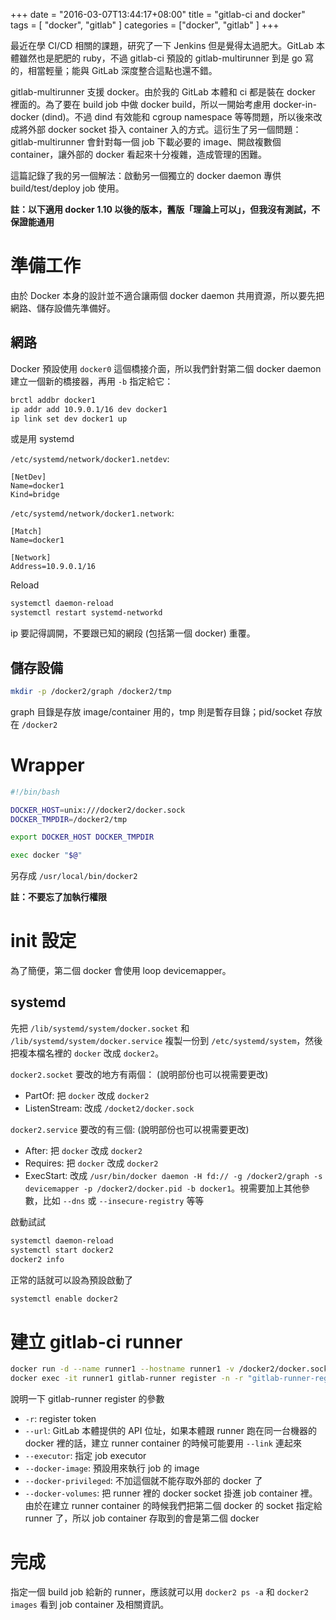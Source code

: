 +++
date = "2016-03-07T13:44:17+08:00"
title = "gitlab-ci and docker"
tags = [ "docker", "gitlab" ]
categories = ["docker", "gitlab" ]
+++

最近在學 CI/CD 相關的課題，研究了一下 Jenkins 但是覺得太過肥大。GitLab 本體雖然也是肥肥的 ruby，不過 gitlab-ci 預設的 gitlab-multirunner 到是 go 寫的，相當輕量；能與 GitLab 深度整合這點也還不錯。

gitlab-multirunner 支援 docker。由於我的 GitLab 本體和 ci 都是裝在 docker 裡面的。為了要在 build job 中做 docker build，所以一開始考慮用 docker-in-docker (dind)。不過 dind 有效能和 cgroup namespace 等等問題，所以後來改成將外部 docker socket 掛入 container 入的方式。這衍生了另一個問題：gitlab-multirunner 會針對每一個 job 下載必要的 image、開啟複數個 container，讓外部的 docker 看起來十分複雜，造成管理的困難。

這篇記錄了我的另一個解法：啟動另一個獨立的 docker daemon 專供 build/test/deploy job 使用。

**註：以下適用 docker 1.10 以後的版本，舊版「理論上可以」，但我沒有測試，不保證能通用**

<!--more-->

# 準備工作

由於 Docker 本身的設計並不適合讓兩個 docker daemon 共用資源，所以要先把網路、儲存設備先準備好。

## 網路

Docker 預設使用 `docker0` 這個橋接介面，所以我們針對第二個 docker daemon 建立一個新的橋接器，再用 `-b` 指定給它：

```sh
brctl addbr docker1
ip addr add 10.9.0.1/16 dev docker1
ip link set dev docker1 up
```

或是用 systemd

`/etc/systemd/network/docker1.netdev`:

```
[NetDev]
Name=docker1
Kind=bridge
```

`/etc/systemd/network/docker1.network`:

```
[Match]
Name=docker1

[Network]
Address=10.9.0.1/16
```

Reload

```sh
systemctl daemon-reload
systemctl restart systemd-networkd
```

ip 要記得調開，不要跟已知的網段 (包括第一個 docker) 重覆。

## 儲存設備

```sh
mkdir -p /docker2/graph /docker2/tmp
```

graph 目錄是存放 image/container 用的，tmp 則是暫存目錄；pid/socket 存放在 `/docker2`

# Wrapper

```sh
#!/bin/bash

DOCKER_HOST=unix:///docker2/docker.sock
DOCKER_TMPDIR=/docker2/tmp

export DOCKER_HOST DOCKER_TMPDIR

exec docker "$@"
```

另存成 `/usr/local/bin/docker2`

**註：不要忘了加執行權限**

# init 設定

為了簡便，第二個 docker 會使用 loop devicemapper。

## systemd

先把 `/lib/systemd/system/docker.socket` 和 `/lib/systemd/system/docker.service` 複製一份到 `/etc/systemd/system`，然後把複本檔名裡的 `docker` 改成 `docker2`。

`docker2.socket` 要改的地方有兩個： (說明部份也可以視需要更改)

- PartOf: 把 `docker` 改成 `docker2`
- ListenStream: 改成 `/docket2/docker.sock`

`docker2.service` 要改的有三個: (說明部份也可以視需要更改)

- After: 把 `docker` 改成 `docker2`
- Requires: 把 `docker` 改成 `docker2`
- ExecStart: 改成 `/usr/bin/docker daemon -H fd:// -g /docker2/graph -s devicemapper -p /docker2/docker.pid -b docker1`。視需要加上其他參數，比如 `--dns` 或 `--insecure-registry` 等等

啟動試試

```sh
systemctl daemon-reload
systemctl start docker2
docker2 info
```

正常的話就可以設為預設啟動了

```sh
systemctl enable docker2
```

# 建立 gitlab-ci runner

```sh
docker run -d --name runner1 --hostname runner1 -v /docker2/docker.sock:/var/run/docker.sock --privileged --restart always gitlab/gitlab-runner
docker exec -it runner1 gitlab-runner register -n -r "gitlab-runner-register-token" --url "http://your.gitlab.url/ci" --executor docker --docker-image gitlab/dind --docker-privileged --name runner1 --docker-volumes /var/run/docker.sock:/var/run/docker.sock
```

說明一下 gitlab-runner register 的參數

- `-r`: register token
- `--url`: GitLab 本體提供的 API 位址，如果本體跟 runner 跑在同一台機器的 docker 裡的話，建立 runner container 的時候可能要用 `--link` 連起來
- `--executor`: 指定 job executor
- `--docker-image`: 預設用來執行 job 的 image
- `--docker-privileged`: 不加這個就不能存取外部的 docker 了
- `--docker-volumes`: 把 runner 裡的 docker socket 掛進 job container 裡。由於在建立 runner container 的時候我們把第二個 docker 的 socket 指定給 runner 了，所以 job container 存取到的會是第二個 docker

# 完成

指定一個 build job 給新的 runner，應該就可以用 `docker2 ps -a` 和 `docker2 images` 看到 job container 及相關資訊。
